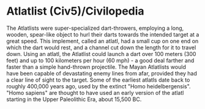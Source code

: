 # Atlatlist (Civ5)/Civilopedia

The Atlatlists were super-specialized dart-throwers, employing a long, wooden, spear-like object to hurl their darts towards the intended target at a great speed. This implement, called an atlatl, had a small cup on one end on which the dart would rest, and a channel cut down the length for it to travel down. Using an atlatl, the Atlatlist could launch a dart over 100 meters (300 feet) and up to 100 kilometers per hour (60 mph) - a good deal farther and faster than a simple hand-thrown projectile. The Mayan Atlatlists would have been capable of devastating enemy lines from afar, provided they had a clear line of sight to the target.
Some of the earliest atlatls date back to roughly 400,000 years ago, used by the extinct "Homo heidelbergensis". "Homo sapiens" are thought to have used an early version of the atlatl starting in the Upper Paleolithic Era, about 15,500 BC.